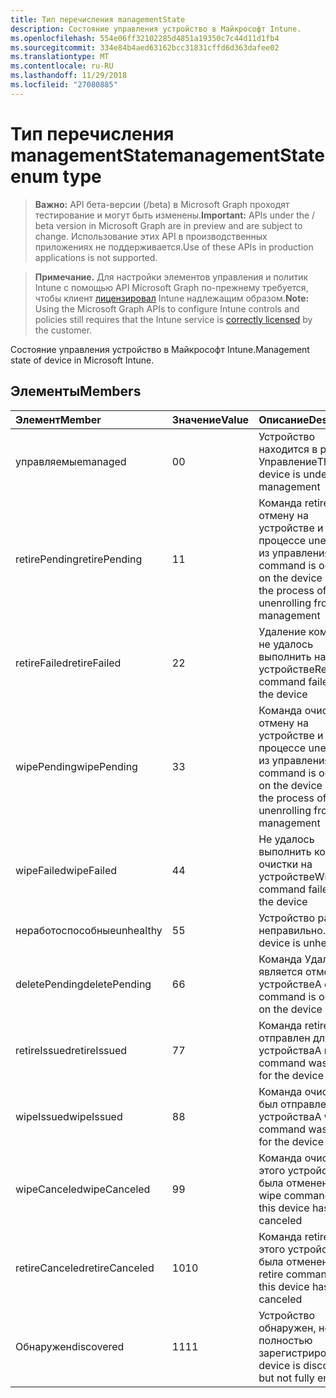 ```yaml
---
title: Тип перечисления managementState
description: Состояние управления устройство в Майкрософт Intune.
ms.openlocfilehash: 554e06ff32102285d4851a19350c7c44d11d1fb4
ms.sourcegitcommit: 334e84b4aed63162bcc31831cffd6d363dafee02
ms.translationtype: MT
ms.contentlocale: ru-RU
ms.lasthandoff: 11/29/2018
ms.locfileid: "27080885"
---
```

# <a name="managementstate-enum-type"></a><span data-ttu-id="f869a-103">Тип перечисления managementState</span><span class="sxs-lookup"><span data-stu-id="f869a-103">managementState enum type</span></span>

> <span data-ttu-id="f869a-104">**Важно:** API бета-версии (/beta) в Microsoft Graph проходят тестирование и могут быть изменены.</span><span class="sxs-lookup"><span data-stu-id="f869a-104">**Important:** APIs under the / beta version in Microsoft Graph are in preview and are subject to change.</span></span> <span data-ttu-id="f869a-105">Использование этих API в производственных приложениях не поддерживается.</span><span class="sxs-lookup"><span data-stu-id="f869a-105">Use of these APIs in production applications is not supported.</span></span>

> <span data-ttu-id="f869a-106">**Примечание.** Для настройки элементов управления и политик Intune с помощью API Microsoft Graph по-прежнему требуется, чтобы клиент [лицензировал](https://go.microsoft.com/fwlink/?linkid=839381) Intune надлежащим образом.</span><span class="sxs-lookup"><span data-stu-id="f869a-106">**Note:** Using the Microsoft Graph APIs to configure Intune controls and policies still requires that the Intune service is [correctly licensed](https://go.microsoft.com/fwlink/?linkid=839381) by the customer.</span></span>

<span data-ttu-id="f869a-107">Состояние управления устройство в Майкрософт Intune.</span><span class="sxs-lookup"><span data-stu-id="f869a-107">Management state of device in Microsoft Intune.</span></span>
## <a name="members"></a><span data-ttu-id="f869a-108">Элементы</span><span class="sxs-lookup"><span data-stu-id="f869a-108">Members</span></span>
|<span data-ttu-id="f869a-109">Элемент</span><span class="sxs-lookup"><span data-stu-id="f869a-109">Member</span></span>|<span data-ttu-id="f869a-110">Значение</span><span class="sxs-lookup"><span data-stu-id="f869a-110">Value</span></span>|<span data-ttu-id="f869a-111">Описание</span><span class="sxs-lookup"><span data-stu-id="f869a-111">Description</span></span>|
|:---|:---|:---|
|<span data-ttu-id="f869a-112">управляемые</span><span class="sxs-lookup"><span data-stu-id="f869a-112">managed</span></span>|<span data-ttu-id="f869a-113">0</span><span class="sxs-lookup"><span data-stu-id="f869a-113">0</span></span>|<span data-ttu-id="f869a-114">Устройство находится в разделе Управление</span><span class="sxs-lookup"><span data-stu-id="f869a-114">The device is under management</span></span>|
|<span data-ttu-id="f869a-115">retirePending</span><span class="sxs-lookup"><span data-stu-id="f869a-115">retirePending</span></span>|<span data-ttu-id="f869a-116">1</span><span class="sxs-lookup"><span data-stu-id="f869a-116">1</span></span>|<span data-ttu-id="f869a-117">Команда retire — отмену на устройстве и в процессе unenrolling из управления</span><span class="sxs-lookup"><span data-stu-id="f869a-117">A retire command is occuring on the device and in the process of unenrolling from management</span></span>|
|<span data-ttu-id="f869a-118">retireFailed</span><span class="sxs-lookup"><span data-stu-id="f869a-118">retireFailed</span></span>|<span data-ttu-id="f869a-119">2</span><span class="sxs-lookup"><span data-stu-id="f869a-119">2</span></span>|<span data-ttu-id="f869a-120">Удаление команды не удалось выполнить на устройстве</span><span class="sxs-lookup"><span data-stu-id="f869a-120">Retire command failed on the device</span></span>|
|<span data-ttu-id="f869a-121">wipePending</span><span class="sxs-lookup"><span data-stu-id="f869a-121">wipePending</span></span>|<span data-ttu-id="f869a-122">3</span><span class="sxs-lookup"><span data-stu-id="f869a-122">3</span></span>|<span data-ttu-id="f869a-123">Команда очистки — отмену на устройстве и в процессе unenrolling из управления</span><span class="sxs-lookup"><span data-stu-id="f869a-123">A wipe command is occuring on the device and in the process of unenrolling from management</span></span>|
|<span data-ttu-id="f869a-124">wipeFailed</span><span class="sxs-lookup"><span data-stu-id="f869a-124">wipeFailed</span></span>|<span data-ttu-id="f869a-125">4</span><span class="sxs-lookup"><span data-stu-id="f869a-125">4</span></span>|<span data-ttu-id="f869a-126">Не удалось выполнить команду очистки на устройстве</span><span class="sxs-lookup"><span data-stu-id="f869a-126">Wipe command failed on the device</span></span>|
|<span data-ttu-id="f869a-127">неработоспособные</span><span class="sxs-lookup"><span data-stu-id="f869a-127">unhealthy</span></span>|<span data-ttu-id="f869a-128">5</span><span class="sxs-lookup"><span data-stu-id="f869a-128">5</span></span>|<span data-ttu-id="f869a-129">Устройство работает неправильно.</span><span class="sxs-lookup"><span data-stu-id="f869a-129">The device is unhealthy.</span></span>|
|<span data-ttu-id="f869a-130">deletePending</span><span class="sxs-lookup"><span data-stu-id="f869a-130">deletePending</span></span>|<span data-ttu-id="f869a-131">6</span><span class="sxs-lookup"><span data-stu-id="f869a-131">6</span></span>|<span data-ttu-id="f869a-132">Команда Удалить является отмену на устройстве</span><span class="sxs-lookup"><span data-stu-id="f869a-132">A delete command is occuring on the device</span></span> |
|<span data-ttu-id="f869a-133">retireIssued</span><span class="sxs-lookup"><span data-stu-id="f869a-133">retireIssued</span></span>|<span data-ttu-id="f869a-134">7</span><span class="sxs-lookup"><span data-stu-id="f869a-134">7</span></span>|<span data-ttu-id="f869a-135">Команда retire был отправлен для устройства</span><span class="sxs-lookup"><span data-stu-id="f869a-135">A retire command was issued for the device</span></span>|
|<span data-ttu-id="f869a-136">wipeIssued</span><span class="sxs-lookup"><span data-stu-id="f869a-136">wipeIssued</span></span>|<span data-ttu-id="f869a-137">8</span><span class="sxs-lookup"><span data-stu-id="f869a-137">8</span></span>|<span data-ttu-id="f869a-138">Команда очистки был отправлен для устройства</span><span class="sxs-lookup"><span data-stu-id="f869a-138">A wipe command was issued for the device</span></span>|
|<span data-ttu-id="f869a-139">wipeCanceled</span><span class="sxs-lookup"><span data-stu-id="f869a-139">wipeCanceled</span></span>|<span data-ttu-id="f869a-140">9</span><span class="sxs-lookup"><span data-stu-id="f869a-140">9</span></span>|<span data-ttu-id="f869a-141">Команда очистки для этого устройства была отменена</span><span class="sxs-lookup"><span data-stu-id="f869a-141">A wipe command for this device has been canceled</span></span>|
|<span data-ttu-id="f869a-142">retireCanceled</span><span class="sxs-lookup"><span data-stu-id="f869a-142">retireCanceled</span></span>|<span data-ttu-id="f869a-143">10</span><span class="sxs-lookup"><span data-stu-id="f869a-143">10</span></span>|<span data-ttu-id="f869a-144">Команда retire для этого устройства была отменена</span><span class="sxs-lookup"><span data-stu-id="f869a-144">A retire command for this device has been canceled</span></span>|
|<span data-ttu-id="f869a-145">Обнаружен</span><span class="sxs-lookup"><span data-stu-id="f869a-145">discovered</span></span>|<span data-ttu-id="f869a-146">11</span><span class="sxs-lookup"><span data-stu-id="f869a-146">11</span></span>|<span data-ttu-id="f869a-147">Устройство обнаружен, но не полностью зарегистрирован.</span><span class="sxs-lookup"><span data-stu-id="f869a-147">The device is discovered but not fully enrolled.</span></span>|





